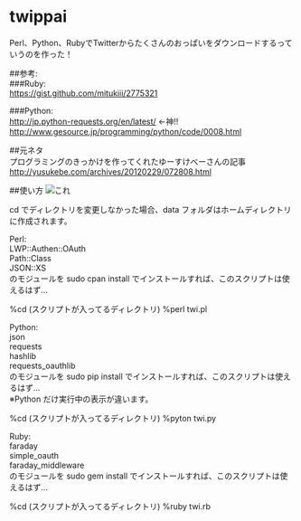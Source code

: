 twippai
=======

Perl、Python、RubyでTwitterからたくさんのおっぱいをダウンロードするっていうのを作った！  
  
##参考:  
###Ruby:  
https://gist.github.com/mitukiii/2775321  
  
###Python:  
http://jp.python-requests.org/en/latest/ ←神!!  
http://www.gesource.jp/programming/python/code/0008.html  
  
##元ネタ  
プログラミングのきっかけを作ってくれたゆーすけべーさんの記事  
http://yusukebe.com/archives/20120229/072808.html  
  
  
##使い方
![これ](https://github.com/Code-Hex/twippai/blob/master/sample.gif)  
  
cd でディレクトリを変更しなかった場合、data フォルダはホームディレクトリに作成されます。  
  
Perl:  
LWP::Authen::OAuth  
Path::Class  
JSON::XS  
のモジュールを sudo cpan install でインストールすれば、このスクリプトは使えるはず...  
  
%cd (スクリプトが入ってるディレクトリ)
%perl twi.pl  
  
Python:  
json  
requests  
hashlib  
requests_oauthlib  
のモジュールを sudo pip install でインストールすれば、このスクリプトは使えるはず...  
※Python だけ実行中の表示が違います。  
  
%cd (スクリプトが入ってるディレクトリ)
%pyton twi.py  
  
Ruby:  
faraday  
simple_oauth  
faraday_middleware  
のモジュールを sudo gem install でインストールすれば、このスクリプトは使えるはず...  

%cd (スクリプトが入ってるディレクトリ)
%ruby twi.rb  
  
